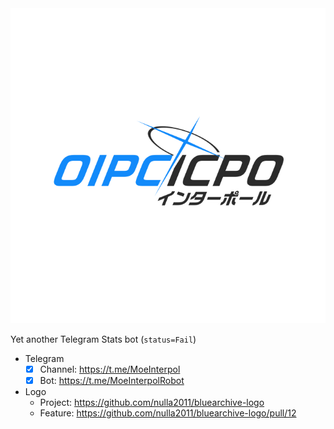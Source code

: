 <img style="align: center" src="./_readme/logo.png" />

Yet another Telegram Stats bot (`status=Fail`)
- Telegram
  - [x] Channel: https://t.me/MoeInterpol
  - [x] Bot: https://t.me/MoeInterpolRobot

- Logo
  - Project: https://github.com/nulla2011/bluearchive-logo
  - Feature: https://github.com/nulla2011/bluearchive-logo/pull/12